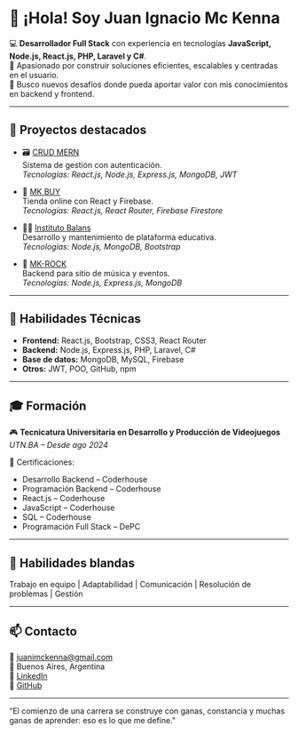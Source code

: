 # 👋 ¡Hola! Soy Juan Ignacio Mc Kenna

💻 **Desarrollador Full Stack** con experiencia en tecnologías **JavaScript, Node.js, React.js, PHP, Laravel y C#**.  
🔧 Apasionado por construir soluciones eficientes, escalables y centradas en el usuario.  
🎯 Busco nuevos desafíos donde pueda aportar valor con mis conocimientos en backend y frontend.

---

## 🚀 Proyectos destacados

- 🗃️ [CRUD MERN](https://frontend-crud-mern.onrender.com)  
  Sistema de gestión con autenticación.  
  _Tecnologías: React.js, Node.js, Express.js, MongoDB, JWT_

- 🛒 [MK BUY](https://mkbuy-6xz6un2qu-juanituzas-projects.vercel.app)  
  Tienda online con React y Firebase.  
  _Tecnologías: React.js, React Router, Firebase Firestore_

- 🧘‍♂️ [Instituto Balans](https://www.institutobalans.com.ar)  
  Desarrollo y mantenimiento de plataforma educativa.  
  _Tecnologías: Node.js, MongoDB, Bootstrap_

- 🎸 [MK-ROCK](https://backend-project-q2nk.onrender.com/)  
  Backend para sitio de música y eventos.  
  _Tecnologías: Node.js, Express.js, MongoDB_

---

## 🧠 Habilidades Técnicas

- **Frontend:** React.js, Bootstrap, CSS3, React Router  
- **Backend:** Node.js, Express.js, PHP, Laravel, C#  
- **Base de datos:** MongoDB, MySQL, Firebase  
- **Otros:** JWT, POO, GitHub, npm

---

## 🎓 Formación

🎮 **Tecnicatura Universitaria en Desarrollo y Producción de Videojuegos**  
_UTN.BA – Desde ago 2024_

📜 Certificaciones:
- Desarrollo Backend – Coderhouse  
- Programación Backend – Coderhouse  
- React.js – Coderhouse  
- JavaScript – Coderhouse  
- SQL – Coderhouse  
- Programación Full Stack – DePC

---

## 🧩 Habilidades blandas

Trabajo en equipo | Adaptabilidad | Comunicación | Resolución de problemas | Gestión

---

## 📫 Contacto

📧 juanimckenna@gmail.com  
📍 Buenos Aires, Argentina  
🔗 [LinkedIn](https://www.linkedin.com/in/juan-mckenna)  
🐙 [GitHub](https://github.com/juanituza)

---

“El comienzo de una carrera se construye con ganas, constancia y muchas ganas de aprender: eso es lo que me define."

